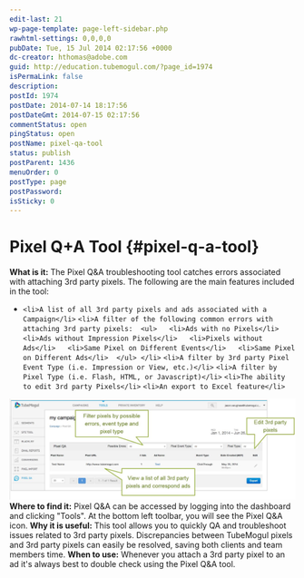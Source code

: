 ```yaml
---
edit-last: 21
wp-page-template: page-left-sidebar.php
rawhtml-settings: 0,0,0,0
pubDate: Tue, 15 Jul 2014 02:17:56 +0000
dc-creator: hthomas@adobe.com
guid: http://education.tubemogul.com/?page_id=1974
isPermaLink: false
description: 
postId: 1974
postDate: 2014-07-14 18:17:56
postDateGmt: 2014-07-15 02:17:56
commentStatus: open
pingStatus: open
postName: pixel-qa-tool
status: publish
postParent: 1436
menuOrder: 0
postType: page
postPassword: 
isSticky: 0
---
```


# Pixel Q+A Tool {#pixel-q-a-tool}

**What is it:**
The Pixel Q&A troubleshooting tool catches errors associated with attaching 3rd party pixels. The following are the main features included in the tool:

* `<li>A list of all 3rd party pixels and ads associated with a Campaign</li>` `<li>A filter of the following common errors with attaching 3rd party pixels:  <ul>   <li>Ads with no Pixels</li>   <li>Ads without Impression Pixels</li>   <li>Pixels without Ads</li>   <li>Same Pixel on Different Events</li>   <li>Same Pixel on Different Ads</li>  </ul> </li>` `<li>A filter by 3rd party Pixel Event Type (i.e. Impression or View, etc.)</li>` `<li>A filter by Pixel Type (i.e. Flash, HTML, or Javascript)</li>` `<li>The ability to edit 3rd party Pixels</li>` `<li>An export to Excel feature</li>`

[ ![Pixel Q&A](assets/pixel-qa.jpg)](assets/pixel-qa.jpg) **Where to find it:** Pixel Q&A can be accessed by logging into the dashboard and clicking "Tools". At the bottom left toolbar, you will see the Pixel Q&A icon. **Why it is useful:** This tool allows you to&nbsp;quickly QA and troubleshoot issues related to 3rd party pixels.&nbsp;Discrepancies between TubeMogul pixels and 3rd party pixels can easily be resolved, saving both clients and team members time. **When to use:** Whenever you attach a 3rd party pixel to an ad it's always best to double check using the Pixel Q&A tool. 
